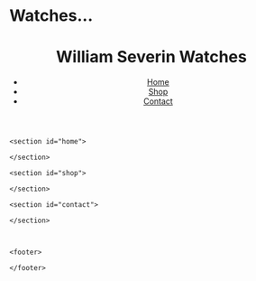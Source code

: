 # Watches...
<!DOCTYPE html>
<html lang="en">
<head>
    <meta charset="UTF-8">
    <meta name="viewport" content="width=device-width, initial-scale=1.0">
    <link rel="stylesheet" href="styles.css"> <!-- Link to your CSS file for styling -->
</head>
<body>
    <header>
        <h1>William Severin Watches</h1>
        <nav>
            <ul>
                <li><a href="#home">Home</a></li>
                <li><a href="#shop">Shop</a></li>
                <li><a href="#contact">Contact</a></li>
            </ul>
        </nav>
    </header>

    <section id="home">
       
    </section>

    <section id="shop">
      
    </section>

    <section id="contact">
      
    </section>

 

    <footer>
        
    </footer>
</body>
</html>



    
